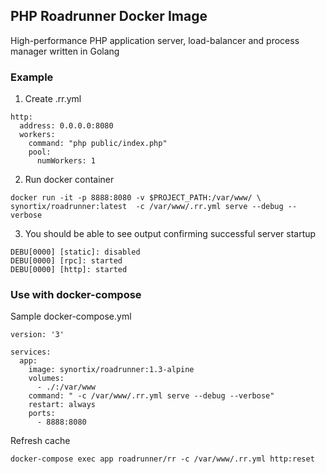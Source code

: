 ## PHP Roadrunner Docker Image
High-performance PHP application server, load-balancer and process manager written in Golang

### Example

1) Create .rr.yml

```$xslt
http:
  address: 0.0.0.0:8080
  workers:
    command: "php public/index.php"
    pool:
      numWorkers: 1
```

2) Run docker container

```$xslt
docker run -it -p 8888:8080 -v $PROJECT_PATH:/var/www/ \ 
synortix/roadrunner:latest  -c /var/www/.rr.yml serve --debug --verbose 
```

3) You should be able to see output confirming successful server startup

```$xslt
DEBU[0000] [static]: disabled                           
DEBU[0000] [rpc]: started                               
DEBU[0000] [http]: started     
```

### Use with docker-compose

Sample docker-compose.yml
```$xslt
version: '3'

services:
  app:
    image: synortix/roadrunner:1.3-alpine
    volumes:
      - ./:/var/www
    command: " -c /var/www/.rr.yml serve --debug --verbose"
    restart: always
    ports:
      - 8888:8080

```

Refresh cache

```$xslt
docker-compose exec app roadrunner/rr -c /var/www/.rr.yml http:reset
```
